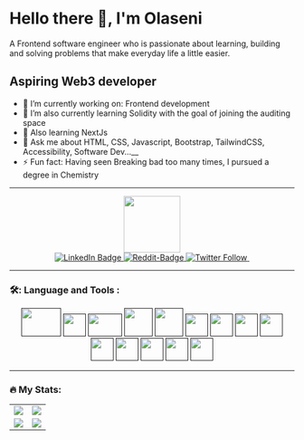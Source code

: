 # Hello there 👋, I'm Olaseni 
 A Frontend software engineer who is passionate about learning, building and solving problems that make everyday life a little easier.

## Aspiring Web3 developer
- 🔭 I’m currently working on: Frontend development
- 🌱 I’m also currently learning Solidity with the goal of joining the auditing space 
- 🌱 Also learning NextJs
- 💬 Ask me about HTML, CSS, Javascript, Bootstrap, TailwindCSS, Accessibility, Software Dev...__
- ⚡ Fun fact: Having seen Breaking bad too many times, I pursued a degree in Chemistry

<hr/>

<div id="header" align="center">
  <img src="https://media.giphy.com/media/QHE5gWI0QjqF2/giphy.gif" width="100"/>

<div id="badges">
  <a href="www.linkedin.com/in/unkuseni">
    <img src="https://img.shields.io/badge/LinkedIn-blue?style=for-the-badge&logo=linkedin&logoColor=white" alt="LinkedIn Badge"/>
  </a>
  <a href="https://www.reddit.com/user/WraithHunterr">
    <img alt="Reddit-Badge" src="https://img.shields.io/reddit/user-karma/link/wraithhunterr?color=red&label=Reddit&style=for-the-badge">
  </a>
  <a href="https://twitter.com/unkuseni">
    <img alt="Twitter Follow" src="https://img.shields.io/twitter/follow/unkuseni?style=social">
  </a>
   <a href="https://github.com/unkuseni">
   <img src="https://komarev.com/ghpvc/?username=unkuseni&style=flat-square&color=blue" alt=""/>
  </a>
</div>
</div>

<hr/>

  ### 🛠️:   Language and Tools :
  <div id="skills" align="center">
       <a href=""><img src="https://www.vectorlogo.zone/logos/visualstudio_code/visualstudio_code-ar21.svg" width="70" height="50"/></a>
       <a href=""><img src="https://www.svgrepo.com/show/378786/chrome-devtools.svg" width="40" height="40"/></a>
       <a href=""><img src="https://www.svgrepo.com/show/303392/jquery-1-logo.svg" width="60" height="40"/></a>
       <a href=""><img src="https://www.svgrepo.com/show/452210/git.svg" width="50" height="50"/></a>
       <a href=""><img src="https://www.svgrepo.com/show/374061/sass.svg" width="50" height="50"/></a>
       <a href=""><img src="https://www.svgrepo.com/show/452228/html-5.svg" width="40" height="40"/></a>
       <a href=""><img src="https://www.svgrepo.com/show/429523/css-file-web.svg" width="40" height="40"/></a>
       <a href=""><img src="https://www.svgrepo.com/show/353925/javascript.svg" width="40" height="40"/></a>
   <a href=""><img src="https://www.svgrepo.com/show/452077/npm.svg" width="40" height="40"/></a>
   <a href=""><img src="https://www.svgrepo.com/show/424896/react-logo-programming-2.svg" width="40" height="40"/></a>
   <a href=""><img src="https://www.svgrepo.com/show/439039/webpack.svg" width="40" height="40"/></a>
  <a href=""><img src="https://www.svgrepo.com/show/374167/vite.svg" width="40" height="40"/></a>
  <a href=""><img src="https://www.svgrepo.com/show/378490/bootstrap-fill.svg" width="40" height="40"/></a>
  <a href=""><img src="https://www.svgrepo.com/show/303600/typescript-logo.svg" width="40" height="40"/></a>
</div>

<hr/>

### 🔥 My Stats:

<table>
    <tr>
        <td>
            <img src="https://github-profile-trophy.vercel.app/?username=unkuseni&row=3&column=4&no-bg=true"/>
        </td>
        <td>
            <img src="https://github-readme-streak-stats.herokuapp.com/?user=unkuseni"/>
        </td> 
    </tr>
    <tr>
        <td>
            <img src="https://github-readme-stats.vercel.app/api?username=unkuseni&count_private=true&show_icons=true&theme=tokyonight"/>
        </td>
        <td>
            <img src="https://github-readme-stats.vercel.app/api/top-langs/?username=unkuseni&langs_count=10&layout=compact"/>
        </td>
    </tr>
</table>
<!--
**unkuseni/unkuseni** is a ✨ _special_ ✨ repository because its `README.md` (this file) appears on your GitHub profile.

Here are some ideas to get you started:

- 🔭 I’m currently working on ...
- 🌱 I’m currently learning ...
- 👯 I’m looking to collaborate on ...
- 🤔 I’m looking for help with ...
- 💬 Ask me about ...
- 📫 How to reach me: ...
- 😄 Pronouns: ...
- ⚡ Fun fact: ...
-->
